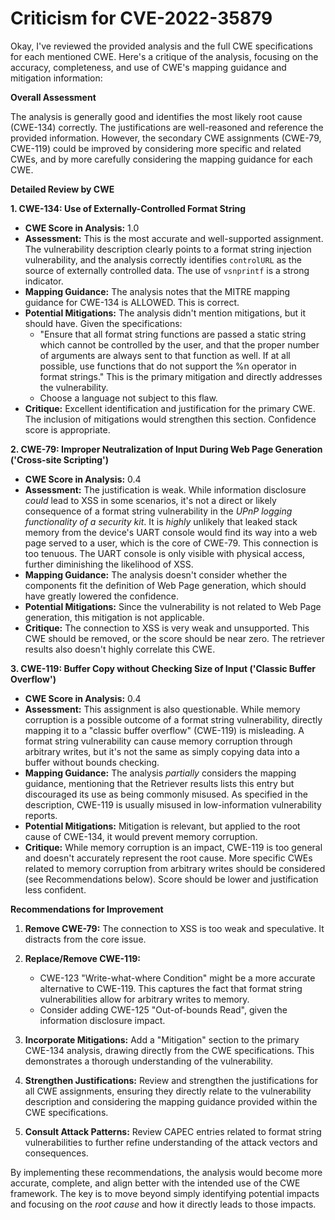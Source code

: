 # Criticism for CVE-2022-35879

Okay, I've reviewed the provided analysis and the full CWE specifications for each mentioned CWE. Here's a critique of the analysis, focusing on the accuracy, completeness, and use of CWE's mapping guidance and mitigation information:

**Overall Assessment**

The analysis is generally good and identifies the most likely root cause (CWE-134) correctly. The justifications are well-reasoned and reference the provided information. However, the secondary CWE assignments (CWE-79, CWE-119) could be improved by considering more specific and related CWEs, and by more carefully considering the mapping guidance for each CWE.

**Detailed Review by CWE**

**1. CWE-134: Use of Externally-Controlled Format String**

*   **CWE Score in Analysis:** 1.0
*   **Assessment:** This is the most accurate and well-supported assignment. The vulnerability description clearly points to a format string injection vulnerability, and the analysis correctly identifies `controlURL` as the source of externally controlled data. The use of `vsnprintf` is a strong indicator.
*   **Mapping Guidance:** The analysis notes that the MITRE mapping guidance for CWE-134 is ALLOWED. This is correct.
*   **Potential Mitigations:** The analysis didn't mention mitigations, but it should have. Given the specifications:
    *   "Ensure that all format string functions are passed a static string which cannot be controlled by the user, and that the proper number of arguments are always sent to that function as well. If at all possible, use functions that do not support the %n operator in format strings."  This is the primary mitigation and directly addresses the vulnerability.
    *   Choose a language not subject to this flaw.
*   **Critique:** Excellent identification and justification for the primary CWE. The inclusion of mitigations would strengthen this section. Confidence score is appropriate.

**2. CWE-79: Improper Neutralization of Input During Web Page Generation ('Cross-site Scripting')**

*   **CWE Score in Analysis:** 0.4
*   **Assessment:** The justification is weak. While information disclosure *could* lead to XSS in some scenarios, it's not a direct or likely consequence of a format string vulnerability in the *UPnP logging functionality of a security kit*. It is *highly* unlikely that leaked stack memory from the device's UART console would find its way into a web page served to a user, which is the core of CWE-79. This connection is too tenuous. The UART console is only visible with physical access, further diminishing the likelihood of XSS.
*   **Mapping Guidance:** The analysis doesn't consider whether the components fit the definition of Web Page generation, which should have greatly lowered the confidence.
*   **Potential Mitigations:** Since the vulnerability is not related to Web Page generation, this mitigation is not applicable.
*   **Critique:** The connection to XSS is very weak and unsupported. This CWE should be removed, or the score should be near zero. The retriever results also doesn't highly correlate this CWE.

**3. CWE-119: Buffer Copy without Checking Size of Input ('Classic Buffer Overflow')**

*   **CWE Score in Analysis:** 0.4
*   **Assessment:** This assignment is also questionable. While memory corruption is a possible outcome of a format string vulnerability, directly mapping it to a "classic buffer overflow" (CWE-119) is misleading. A format string vulnerability can cause memory corruption through arbitrary writes, but it's not the same as simply copying data into a buffer without bounds checking.
*   **Mapping Guidance:** The analysis *partially* considers the mapping guidance, mentioning that the Retriever results lists this entry but discouraged its use as being commonly misused. As specified in the description, CWE-119 is usually misused in low-information vulnerability reports.
*   **Potential Mitigations:** Mitigation is relevant, but applied to the root cause of CWE-134, it would prevent memory corruption.
*   **Critique:**  While memory corruption is an impact, CWE-119 is too general and doesn't accurately represent the root cause.  More specific CWEs related to memory corruption from arbitrary writes should be considered (see Recommendations below). Score should be lower and justification less confident.

**Recommendations for Improvement**

1.  **Remove CWE-79:** The connection to XSS is too weak and speculative. It distracts from the core issue.

2.  **Replace/Remove CWE-119:**
    *   CWE-123 "Write-what-where Condition" might be a more accurate alternative to CWE-119. This captures the fact that format string vulnerabilities allow for arbitrary writes to memory.
    *   Consider adding CWE-125 "Out-of-bounds Read", given the information disclosure impact.

3.  **Incorporate Mitigations:** Add a "Mitigation" section to the primary CWE-134 analysis, drawing directly from the CWE specifications.  This demonstrates a thorough understanding of the vulnerability.

4.  **Strengthen Justifications:** Review and strengthen the justifications for all CWE assignments, ensuring they directly relate to the vulnerability description and considering the mapping guidance provided within the CWE specifications.

5.  **Consult Attack Patterns:** Review CAPEC entries related to format string vulnerabilities to further refine understanding of the attack vectors and consequences.

By implementing these recommendations, the analysis would become more accurate, complete, and align better with the intended use of the CWE framework. The key is to move beyond simply identifying potential impacts and focusing on the *root cause* and how it directly leads to those impacts.